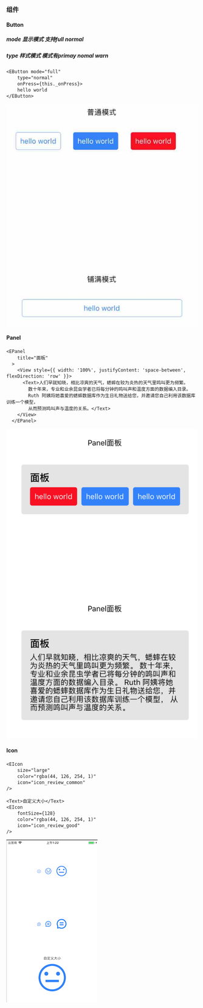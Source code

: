### 组件 

#### Button 

##### mode 显示模式 支持full normal 
##### type 样式模式 模式有primay nomal warn 
``` 
<EButton mode="full"
    type="normal"
    onPress={this._onPress}>
	hello world 
</EButton> 
```
![alt 按钮](images/button.jpg)

#### Panel 

``` 
<EPanel
    title="面板"
  >
    <View style={{ width: '100%', justifyContent: 'space-between', flexDirection: 'row' }}>
      <Text>人们早就知晓，相比凉爽的天气，蟋蟀在较为炎热的天气里鸣叫更为频繁。
        数十年来，专业和业余昆虫学者已将每分钟的鸣叫声和温度方面的数据编入目录。
        Ruth 阿姨将她喜爱的蟋蟀数据库作为生日礼物送给您，并邀请您自己利用该数据库训练一个模型，
        从而预测鸣叫声与温度的关系。</Text>
    </View>
  </EPanel>
```
![alt 按钮](images/panel.png)


#### Icon

``` 
<EIcon 
	size="large"
	color="rgba(44, 126, 254, 1)"
	icon="icon_review_common"
/>

<Text>自定义大小</Text>
<EIcon 
	fontSize={128}
	color="rgba(44, 126, 254, 1)"
	icon="icon_review_good"
/>
```
![alt 按钮](images/icon.png)
